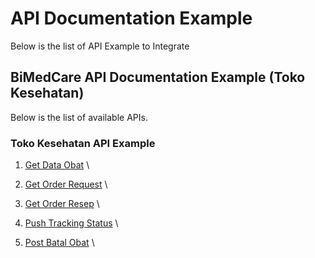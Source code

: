 # API Documentation Example

Below is the list of API Example to Integrate
## BiMedCare API Documentation Example (Toko Kesehatan)

Below is the list of available APIs.

### Toko Kesehatan API Example
1. [Get Data Obat](./NonResep/getDataObat.md) \

2. [Get Order Request](./Resep/1%20-%20getOrderRequest.md) \

3. [Get Order Resep](./Resep/2%20-%20getOrderResep.md) \

4. [Push Tracking Status](./Resep/3%20-%20pushTrackingStatus.md) \

5. [Post Batal Obat](./Resep/4%20-%20postOrderBatal.md) \